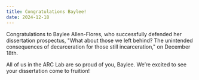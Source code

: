 ```yaml
---
title: Congratulations Baylee!
date: 2024-12-18
---
```


Congratulations to Baylee Allen-Flores, who successfully defended her dissertation prospectus, "What about those we left behind? The unintended consequences of decarceration for those still incarceration," on December 18th.

All of us in the ARC Lab are so proud of you, Baylee. We’re excited to see your dissertation come to fruition!

<!--more-->
